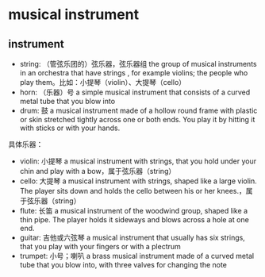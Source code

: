 # musical instrument

## instrument

- string: （管弦乐团的）弦乐器，弦乐器组 the group of musical instruments in an orchestra that have strings , for example violins; the people who play them。比如：小提琴（violin）、大提琴（cello）
- horn: （乐器）号 a simple musical instrument that consists of a curved metal tube that you blow into
- drum: 鼓 a musical instrument made of a hollow round frame with plastic or skin stretched tightly across one or both ends. You play it by hitting it with sticks or with your hands.

具体乐器：

- violin: 小提琴 a musical instrument with strings, that you hold under your chin and play with a bow，属于弦乐器（string）
- cello: 大提琴 a musical instrument with strings, shaped like a large violin. The player sits down and holds the cello between his or her knees.，属于弦乐器（string）
- flute: 长笛 a musical instrument of the woodwind group, shaped like a thin pipe. The player holds it sideways and blows across a hole at one end.
- guitar: 吉他或六弦琴 a musical instrument that usually has six strings, that you play with your fingers or with a plectrum
- trumpet: 小号；喇叭 a brass musical instrument made of a curved metal tube that you blow into, with three valves for changing the note

